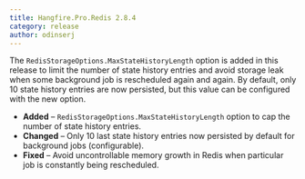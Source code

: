 ```yaml
---
title: Hangfire.Pro.Redis 2.8.4
category: release
author: odinserj
---
```


The `RedisStorageOptions.MaxStateHistoryLength` option is added in this release to limit the number of state history entries and avoid storage leak when some background job is rescheduled again and again. By default, only 10 state history entries are now persisted, but this value can be configured with the new option.

* **Added** – `RedisStorageOptions.MaxStateHistoryLength` option to cap the number of state history entries.
* **Changed** – Only 10 last state history entries now persisted by default for background jobs (configurable).
* **Fixed** – Avoid uncontrollable memory growth in Redis when particular job is constantly being rescheduled.
